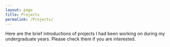 ```yaml
---
layout: page
title: Projects
permalink: /Projects/
---
```


Here are the brief introductions of projects I had been working on during my undergraduate years. Please check them if you are interested.
